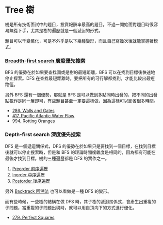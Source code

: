 # Tree 樹

樹是所有技術面試中的題目，投資報酬率最高的題目，不過一開始面對題目時很容易無從下手，尤其是樹的遍歷就是一個遞迴的形式。

題目可以千變萬化，可是不外乎是以下幾種變形，而且自己寫幾次後就能掌握著模式。

### [Breadth-first search 廣度優先搜索](breadthfirst-search/)

BFS 的優勢在於如果要查找圖或是樹的最短距離，BFS 可以在找到目標後快速地停止探索。DFS 在查找最短距離時，要把所有的可行解都找到，才能比較出最短路徑。

另外 BFS 還有一個優勢，那就是 BFS 是可以做到多點同時出發的，把不同的出發點視作是同一層即可，有些題目甚至一定要這樣做，因為這樣可以節省很多時間。

* [286. Walls and Gates](breadthfirst-search/walls-and-gates.md)
* [417. Pacific Atlantic Water Flow](breadthfirst-search/pacific-atlantic-water-flow.md) 
* [994. Rotting Oranges](breadthfirst-search/rotting-oranges.md)

### Depth-first search 深度優先搜索

DFS 是一個遞迴關係式，DFS 的優勢在於如果只是要找到一個目標，在找到目標後就可以停止搜索時，但是和 BFS 的理論時間複雜度是相同的，因為都有可能在最後才找到目標，樹的三種遍歷都是 DFS 的實作之一。

1. [Preorder 前序遍歷](preorder/)
2. [Inorder 中序遍歷](inorder/)
3. [Postorder 後序遍歷](postorder/)

另外 [Backtrack 回溯法](../backtrack/) 也可以看做是一種 DFS 的變形。

而有些時候，一些樹的結構在做 DFS 時，其子樹的遞迴關係式，會產生出重複的子問題，當重複的子問題出現時，就可以用自頂向下的方式進行優化。

* [279. Perfect Squares](breadthfirst-search/perfect-squares.md)



